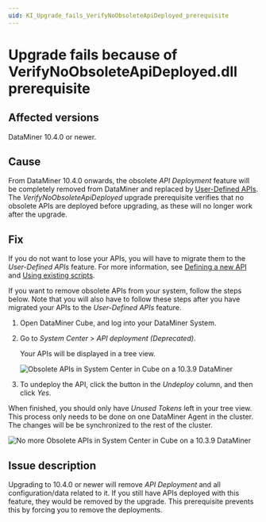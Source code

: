 ```yaml
---
uid: KI_Upgrade_fails_VerifyNoObsoleteApiDeployed_prerequisite
---
```


# Upgrade fails because of VerifyNoObsoleteApiDeployed.dll prerequisite

## Affected versions

DataMiner 10.4.0 or newer.

## Cause

From DataMiner 10.4.0 onwards, the obsolete *API Deployment* feature will be completely removed from DataMiner and replaced by [User-Defined APIs](xref:UD_APIs). The *VerifyNoObsoleteApiDeployed* upgrade prerequisite verifies that no obsolete APIs are deployed before upgrading, as these will no longer work after the upgrade.

## Fix

If you do not want to lose your APIs, you will have to migrate them to the *User-Defined APIs* feature. For more information, see [Defining a new API](xref:UD_APIs_Define_New_API) and [Using existing scripts](xref:UD_APIs_Using_existing_scripts).

If you want to remove obsolete APIs from your system, follow the steps below. Note that you will also have to follow these steps after you have migrated your APIs to the *User-Defined APIs* feature.

1. Open DataMiner Cube, and log into your DataMiner System.

1. Go to *System Center* > *API deployment (Deprecated)*.

   Your APIs will be displayed in a tree view.

   ![Obsolete APIs in System Center in Cube on a 10.3.9 DataMiner](~/user-guide/images/UDAPIS_Migration_1.jpg)

1. To undeploy the API, click the button in the *Undeploy* column, and then click *Yes*.

When finished, you should only have *Unused Tokens* left in your tree view. This process only needs to be done on one DataMiner Agent in the cluster. The changes will be be synchronized to the rest of the cluster.

![No more Obsolete APIs in System Center in Cube on a 10.3.9 DataMiner](~/user-guide/images/UDAPIS_Migration_2.jpg)

## Issue description

Upgrading to 10.4.0 or newer will remove *API Deployment* and all configuration/data related to it. If you still have APIs deployed with this feature, they would be removed by the upgrade. This prerequisite prevents this by forcing you to remove the deployments.
